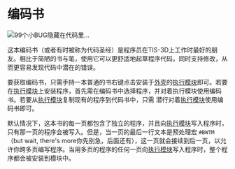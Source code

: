 # 编码书
![99个小BUG隐藏在代码里...](item:tis3d:code_book)

这本编码书（或者有时被称为代码圣经）是程序员在TIS-3D上工作时最好的朋友。相比于简陋的书与笔，使用它可以更舒适地起草程序代码，同时支持修改，从而更容易发现代码中潜在的错误。

要获取编码书，只需手持一本普通的书右键点击安装于[外壳](../block/casing.md)的[执行模块](execution_module.md)即可。若要在[执行模块](execution_module.md)上安装程序，首先需在编码书中选择程序，并对着执行模块使用编码书。若要从[执行模块](execution_module.md)复制现有的程序到代码书中，只需 潜行对着[执行模块](execution_module.md)使用编码书即可。

默认情况下，这本书的每一页都包含了独立的程序，并且向[执行模块](execution_module.md)写入程序时，只有那一页的程序会被写入。但是，当一页的最后一行文本是预处理宏 `#BWTM`（but wait, there's more你先别急，后面还有），这一页就会接续到后一页，以允许你跨多页编写程序。当用多页的程序的任何一页向[执行模块](execution_module.md)写入程序时，整个程序都会被安装到模块中。
